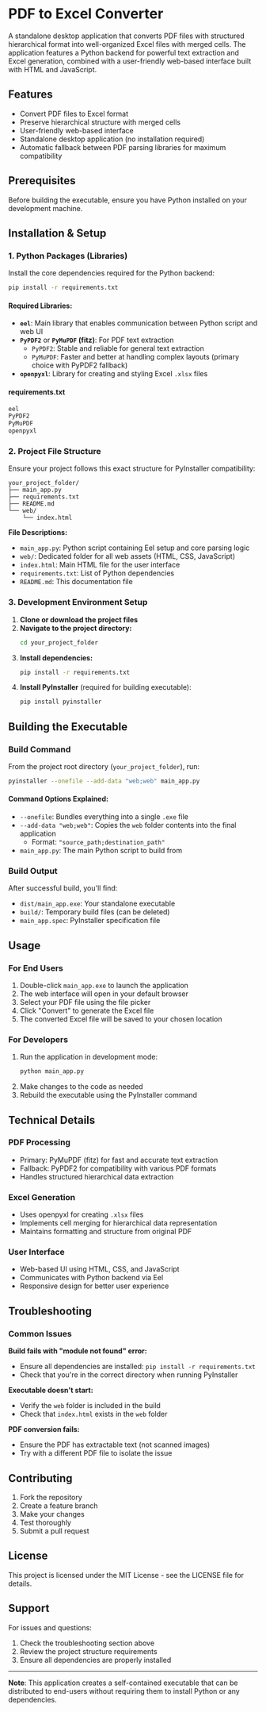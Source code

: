 # PDF to Excel Converter

A standalone desktop application that converts PDF files with structured hierarchical format into well-organized Excel files with merged cells. The application features a Python backend for powerful text extraction and Excel generation, combined with a user-friendly web-based interface built with HTML and JavaScript.

## Features

* Convert PDF files to Excel format
* Preserve hierarchical structure with merged cells
* User-friendly web-based interface
* Standalone desktop application (no installation required)
* Automatic fallback between PDF parsing libraries for maximum compatibility

## Prerequisites

Before building the executable, ensure you have Python installed on your development machine.

## Installation & Setup

### 1. Python Packages (Libraries)

Install the core dependencies required for the Python backend:

```bash
pip install -r requirements.txt
```

#### Required Libraries:

* **`eel`**: Main library that enables communication between Python script and web UI
* **`PyPDF2`** or **`PyMuPDF` (fitz)**: For PDF text extraction
  * `PyPDF2`: Stable and reliable for general text extraction
  * `PyMuPDF`: Faster and better at handling complex layouts (primary choice with PyPDF2 fallback)
* **`openpyxl`**: Library for creating and styling Excel `.xlsx` files

#### requirements.txt
```txt
eel
PyPDF2
PyMuPDF
openpyxl
```

### 2. Project File Structure

Ensure your project follows this exact structure for PyInstaller compatibility:

```
your_project_folder/
├── main_app.py
├── requirements.txt
├── README.md
└── web/
    └── index.html
```

**File Descriptions:**
* `main_app.py`: Python script containing Eel setup and core parsing logic
* `web/`: Dedicated folder for all web assets (HTML, CSS, JavaScript)
* `index.html`: Main HTML file for the user interface
* `requirements.txt`: List of Python dependencies
* `README.md`: This documentation file

### 3. Development Environment Setup

1. **Clone or download the project files**
2. **Navigate to the project directory:**
   ```bash
   cd your_project_folder
   ```
3. **Install dependencies:**
   ```bash
   pip install -r requirements.txt
   ```
4. **Install PyInstaller** (required for building executable):
   ```bash
   pip install pyinstaller
   ```

## Building the Executable

### Build Command

From the project root directory (`your_project_folder`), run:

```bash
pyinstaller --onefile --add-data "web;web" main_app.py
```

#### Command Options Explained:
* `--onefile`: Bundles everything into a single `.exe` file
* `--add-data "web;web"`: Copies the `web` folder contents into the final application
  * Format: `"source_path;destination_path"`
* `main_app.py`: The main Python script to build from

### Build Output

After successful build, you'll find:
* `dist/main_app.exe`: Your standalone executable
* `build/`: Temporary build files (can be deleted)
* `main_app.spec`: PyInstaller specification file

## Usage

### For End Users
1. Double-click `main_app.exe` to launch the application
2. The web interface will open in your default browser
3. Select your PDF file using the file picker
4. Click "Convert" to generate the Excel file
5. The converted Excel file will be saved to your chosen location

### For Developers
1. Run the application in development mode:
   ```bash
   python main_app.py
   ```
2. Make changes to the code as needed
3. Rebuild the executable using the PyInstaller command

## Technical Details

### PDF Processing
* Primary: PyMuPDF (fitz) for fast and accurate text extraction
* Fallback: PyPDF2 for compatibility with various PDF formats
* Handles structured hierarchical data extraction

### Excel Generation
* Uses openpyxl for creating `.xlsx` files
* Implements cell merging for hierarchical data representation
* Maintains formatting and structure from original PDF

### User Interface
* Web-based UI using HTML, CSS, and JavaScript
* Communicates with Python backend via Eel
* Responsive design for better user experience

## Troubleshooting

### Common Issues

**Build fails with "module not found" error:**
* Ensure all dependencies are installed: `pip install -r requirements.txt`
* Check that you're in the correct directory when running PyInstaller

**Executable doesn't start:**
* Verify the `web` folder is included in the build
* Check that `index.html` exists in the `web` folder

**PDF conversion fails:**
* Ensure the PDF has extractable text (not scanned images)
* Try with a different PDF file to isolate the issue

## Contributing

1. Fork the repository
2. Create a feature branch
3. Make your changes
4. Test thoroughly
5. Submit a pull request

## License

This project is licensed under the MIT License - see the LICENSE file for details.

## Support

For issues and questions:
1. Check the troubleshooting section above
2. Review the project structure requirements
3. Ensure all dependencies are properly installed

---

**Note**: This application creates a self-contained executable that can be distributed to end-users without requiring them to install Python or any dependencies.
